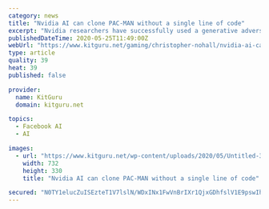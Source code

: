 ```yaml
---
category: news
title: "Nvidia AI can clone PAC-MAN without a single line of code"
excerpt: "Nvidia researchers have successfully used a generative adversarial network AI called GameGAN to produce a fully functional version of the 40-year-old game PAC-MAN. GameGAN was trained through watching 50,"
publishedDateTime: 2020-05-25T11:49:00Z
webUrl: "https://www.kitguru.net/gaming/christopher-nohall/nvidia-ai-can-clone-pac-man-without-a-single-line-of-code/"
type: article
quality: 39
heat: 39
published: false

provider:
  name: KitGuru
  domain: kitguru.net

topics:
  - Facebook AI
  - AI

images:
  - url: "https://www.kitguru.net/wp-content/uploads/2020/05/Untitled-3-732x330.png"
    width: 732
    height: 330
    title: "Nvidia AI can clone PAC-MAN without a single line of code"

secured: "N0TY1elucZuISEzteT1V7lslN/WDxINx1FwVnBrIXr1QjxGDhfslV1E9pswIhZDKaW84ZGyydRCo/pVS5lFw8V1E2+RPiQsyR3QcGM8aQ4sg+TBysYzrMiL0uYKzfZJuT0Z/+MxM4xaQ7ZFyjX+7inreLW/d4bZ5f8BX3MC6d9MqFKDcUY0y19zWD57OWvM7g8ZasCtRSJ/FYDpu2mCjID24rAPPBQovwKol8qbBPabCJ3kAhIT+tcy1uKCwI6QCeXr0T8zKhf+cKJcEhkwRgfcZPOCip0yGqaJJxAKWayT0trdszbkYFu9x0sHE1KPMxdKemM9SjPhQJQOOas0rBOYDOPQ3p7BE+mxr92MMmV6QjvG+K/J71Ym4Ml9lTHA0c7oHdg2YOIKReE2YfxTv4vuT5kltCHWUWUncKSd2JDO9a2T4PxTKPKOHrdcSW9GXb+GyJuxH1MsHWrc5A4AnyL9+tsSAc+fLawILYctycLA=;UoAs2vWSEOwDDBcv6SAXYA=="
---
```


